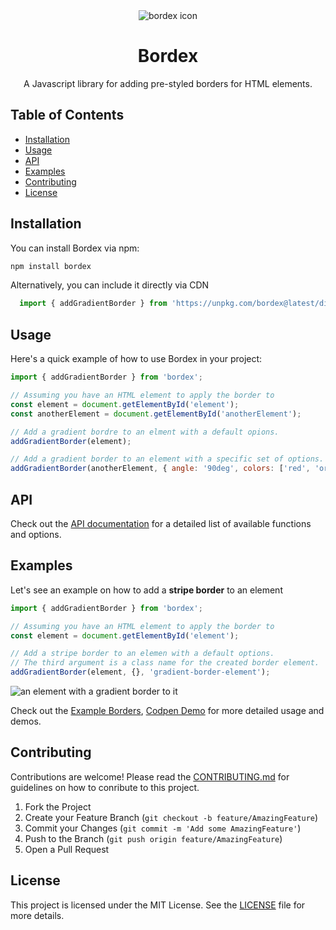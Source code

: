 <div align="center">
  <img src="https://i.imgur.com/BP3gURu.png" alt="bordex icon">

  <h1>Bordex</h1>

  A Javascript library for adding pre-styled borders for HTML elements.
</div>

## Table of Contents

- [Installation](#installation)
- [Usage](#usage)
- [API](#api)
- [Examples](#examples)
- [Contributing](#contributing)
- [License](#license)

## Installation

You can install Bordex via npm:

```bash
npm install bordex
```

Alternatively, you can include it directly via CDN

```js
  import { addGradientBorder } from 'https://unpkg.com/bordex@latest/dist/index.js';
```

## Usage

Here's a quick example of how to use Bordex in your project:

```js
import { addGradientBorder } from 'bordex';

// Assuming you have an HTML element to apply the border to
const element = document.getElementById('element');
const anotherElement = document.getElementById('anotherElement');

// Add a gradient bordre to an elment with a default opions.
addGradientBorder(element);

// Add a gradient border to an element with a specific set of options.
addGradientBorder(anotherElement, { angle: '90deg', colors: ['red', 'orange'] });
```
## API
Check out the [API documentation](https://bordex.netlify.app/docs/api/) for a detailed list of available functions and options.

## Examples
Let's see an example on how to add a **stripe border** to an element
```js
import { addGradientBorder } from 'bordex';

// Assuming you have an HTML element to apply the border to
const element = document.getElementById('element');

// Add a stripe border to an elemen with a default options.
// The third argument is a class name for the created border element.
addGradientBorder(element, {}, 'gradient-border-element');
```
![an element with a gradient border to it](https://i.imgur.com/dyD2sZp.jpeg)

Check out the [Example Borders](https://bordex.netlify.app/docs/category/border---styles), [Codpen Demo](https://codepen.io/zhaian/pen/XWvBGMb) for more detailed usage and demos.

## Contributing

Contributions are welcome! Please read the [CONTRIBUTING.md](./CONTRIBUTING.md ) for guidelines on how to conribute to this project.

1. Fork the Project
2. Create your Feature Branch (`git checkout -b feature/AmazingFeature`)
3. Commit your Changes (`git commit -m 'Add some AmazingFeature'`)
4. Push to the Branch (`git push origin feature/AmazingFeature`)
6. Open a Pull Request

## License

This project is licensed under the MIT License. See the [LICENSE](LICENSE) file for more details.
